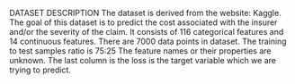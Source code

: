 DATASET DESCRIPTION
The dataset is derived from the website: Kaggle. The goal of this dataset is to predict the cost associated with the insurer and/or the severity of the claim. It consists of 116 categorical features and 14 continuous features. There are 7000 data points in dataset. The training to test samples ratio is 75:25 The feature names or their properties are unknown. The last column is the loss is the target variable which we are trying to predict.
